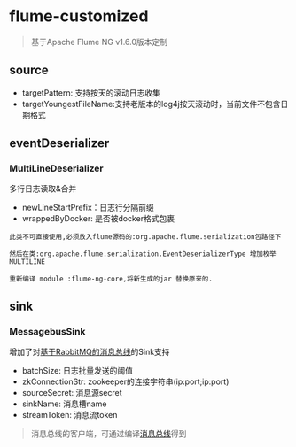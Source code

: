 # flume-customized

> 基于Apache Flume NG v1.6.0版本定制

## source

- targetPattern: 支持按天的滚动日志收集
- targetYoungestFileName:支持老版本的log4j按天滚动时，当前文件不包含日期格式

## eventDeserializer

### MultiLineDeserializer
多行日志读取&合并

- newLineStartPrefix：日志行分隔前缀
- wrappedByDocker: 是否被docker格式包裹

```
此类不可直接使用,必须放入flume源码的:org.apache.flume.serialization包路径下

然后在类:org.apache.flume.serialization.EventDeserializerType 增加枚举 MULTILINE

重新编译 module :flume-ng-core,将新生成的jar 替换原来的.
```

## sink

### MessagebusSink

增加了对[基于RabbitMQ的消息总线](https://github.com/yanghua/banyan)的Sink支持

- batchSize: 日志批量发送的阈值
- zkConnectionStr: zookeeper的连接字符串(ip:port;ip:port)
- sourceSecret: 消息源secret
- sinkName: 消息槽name
- streamToken: 消息流token

> 消息总线的客户端，可通过编译[消息总线](https://github.com/yanghua/banyan)得到